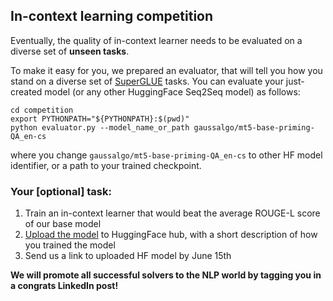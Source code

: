 ## In-context learning competition

Eventually, the quality of in-context learner needs to be evaluated on a diverse set of **unseen tasks**.

To make it easy for you, we prepared an evaluator, that will tell you how you stand on a diverse set of [SuperGLUE](https://super.gluebenchmark.com/tasks/) tasks.
You can evaluate your just-created model (or any other HuggingFace Seq2Seq model) as follows:

```shell
cd competition
export PYTHONPATH="${PYTHONPATH}:$(pwd)"
python evaluator.py --model_name_or_path gaussalgo/mt5-base-priming-QA_en-cs
```
where you change `gaussalgo/mt5-base-priming-QA_en-cs` to other HF model identifier, or a path to your trained checkpoint.

### Your [optional] task:

1. Train an in-context learner that would beat the average ROUGE-L score of our base model
2. [Upload the model](https://huggingface.co/docs/transformers/model_sharing) to HuggingFace hub, with a short description of how you trained the model
3. Send us a link to uploaded HF model by June 15th

**We will promote all successful solvers to the NLP world by tagging you in a congrats LinkedIn post!**
